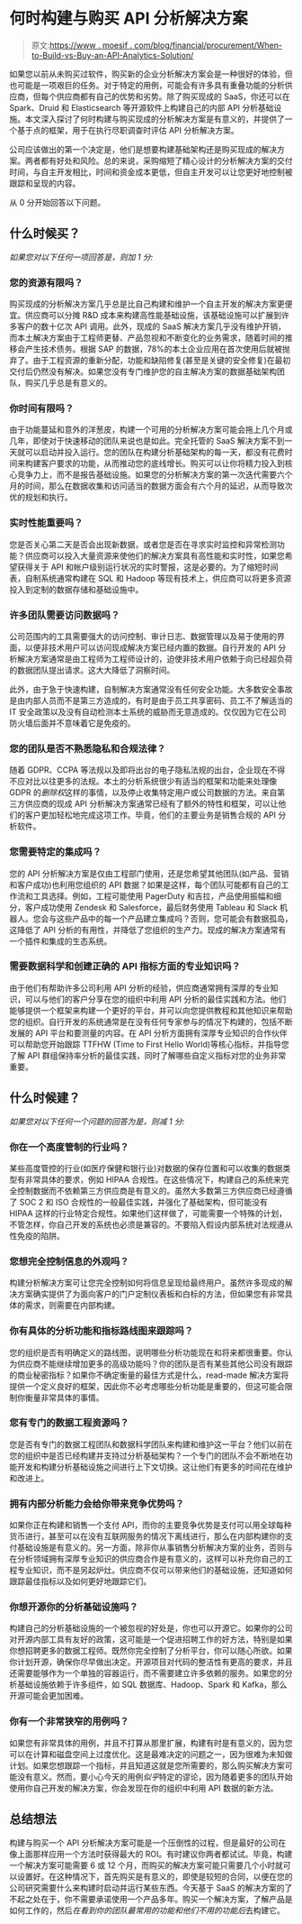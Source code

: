 # 何时构建与购买 API 分析解决方案

> 原文:[https://www . moesif . com/blog/financial/procurement/When-to-Build-vs-Buy-an-API-Analytics-Solution/](https://www.moesif.com/blog/financial/procurement/When-to-Build-vs-Buy-an-API-Analytics-Solution/)

如果您以前从未购买过软件，购买新的企业分析解决方案会是一种很好的体验，但也可能是一项艰巨的任务。对于特定的用例，可能会有许多具有重叠功能的分析供应商，但每个供应商都有自己的优势和劣势。除了购买现成的 SaaS，你还可以在 Spark、Druid 和 Elasticsearch 等开源软件上构建自己的内部 API 分析基础设施。本文深入探讨了何时构建与购买现成的分析解决方案是有意义的，并提供了一个基于点的框架，用于在执行尽职调查时评估 API 分析解决方案。

公司应该做出的第一个决定是，他们是想要构建基础架构还是购买现成的解决方案。两者都有好处和风险。总的来说，采购缩短了精心设计的分析解决方案的交付时间，与自主开发相比，时间和资金成本更低，但自主开发可以让您更好地控制被跟踪和呈现的内容。

从 0 分开始回答以下问题。

## 什么时候买？

*如果您对以下任何一项回答是，则加 1 分:*

### 您的资源有限吗？

购买现成的分析解决方案几乎总是比自己构建和维护一个自主开发的解决方案更便宜。供应商可以分摊 R&D 成本来构建高性能基础设施，该基础设施可以扩展到许多客户的数十亿次 API 调用。此外，现成的 SaaS 解决方案几乎没有维护开销，而本土解决方案由于工程师更替、产品忽视和不断变化的业务需求，随着时间的推移会产生技术债务。根据 SAP 的数据，78%的本土企业应用在首次使用后就被抛弃了。由于工程资源的重新分配，功能和缺陷修复(甚至是关键的安全修复)在最初交付后仍然没有解决。如果您没有专门维护您的自主解决方案的数据基础架构团队，购买几乎总是有意义的。

### 你时间有限吗？

由于功能蔓延和意外的洋葱皮，构建一个可用的分析解决方案可能会拖上几个月或几年，即使对于快速移动的团队来说也是如此。完全托管的 SaaS 解决方案不到一天就可以启动并投入运行。您的团队在构建分析基础架构的每一天，都没有花费时间来构建客户要求的功能，从而推动您的底线增长。购买可以让你将精力投入到核心竞争力上，而不是报告基础设施。如果您的分析解决方案的第一次迭代需要六个月的时间，那么在数据收集和访问适当的数据方面会有六个月的延迟，从而导致次优的规划和执行。

### 实时性能重要吗？

您是否关心第二天是否会出现新数据，或者您是否在寻求实时监控和异常检测功能？供应商可以投入大量资源来使他们的解决方案具有高性能和实时性，如果您希望获得关于 API 和帐户级别运行状况的实时警报，这是必要的。为了缩短时间表，自制系统通常构建在 SQL 和 Hadoop 等现有技术上，供应商可以将更多资源投入到定制的数据存储和基础设施中。

### 许多团队需要访问数据吗？

公司范围内的工具需要强大的访问控制、审计日志、数据管理以及易于使用的界面，以便非技术用户可以访问现成解决方案已经内置的数据。自行开发的 API 分析解决方案通常是由工程师为工程师设计的，迫使非技术用户依赖于向已经超负荷的数据团队提出请求。这大大降低了洞察时间。

此外，由于急于快速构建，自制解决方案通常没有任何安全功能。大多数安全事故是由内部人员而不是第三方造成的，有时是由于员工共享密码、员工不了解适当的 IT 安全政策以及没有自动检测本土系统的威胁而无意造成的。仅仅因为它在公司防火墙后面并不意味着它是免疫的。

### 您的团队是否不熟悉隐私和合规法律？

随着 GDPR、CCPA 等法规以及即将出台的电子隐私法规的出台，企业现在不得不应对比以往更多的法规。本土的分析系统很少有适当的框架和功能来处理像 GDPR 的*删除权*这样的事情，以及停止收集特定用户或公司数据的方法。来自第三方供应商的现成 API 分析解决方案通常已经有了额外的特性和框架，可以让他们的客户更加轻松地完成这项工作。毕竟，他们的主要业务是销售合规的 API 分析软件。

### 您需要特定的集成吗？

您的 API 分析解决方案是仅由工程部门使用，还是您希望其他团队(如产品、营销和客户成功)也利用您组织的 API 数据？如果是这样，每个团队可能都有自己的工作流和工具选择。例如，工程可能使用 PagerDuty 和吉拉，产品使用振幅和细分，客户成功使用 Zendesk 和 Salesforce，最后财务使用 Tableau 和 Slack 机器人。您会与这些产品中的每一个产品建立集成吗？否则，您可能会有数据孤岛，这降低了 API 分析的有用性，并降低了您组织的生产力。现成的解决方案通常有一个插件和集成的生态系统。

### 需要数据科学和创建正确的 API 指标方面的专业知识吗？

由于他们有帮助许多公司利用 API 分析的经验，供应商通常拥有深厚的专业知识，可以与他们的客户分享在您的组织中利用 API 分析的最佳实践和方法。他们能够提供一个框架来构建一个更好的平台，并可以向您提供教程和其他知识来帮助您的组织。自行开发的系统通常是在没有任何专家参与的情况下构建的，包括不断发展的 API 平台和要测量的内容。在 API 分析方面拥有深厚专业知识的合作伙伴可以帮助您开始跟踪 TTFHW (Time to First Hello World)等核心指标，并指导您了解 API 群组保持率分析的最佳实践，同时了解哪些自定义指标对您的业务非常重要。

## 什么时候建？

*如果您对以下任何一个问题的回答为是，则减 1 分:*

### 你在一个高度管制的行业吗？

某些高度管控的行业(如医疗保健和银行业)对数据的保存位置和可以收集的数据类型有非常具体的要求，例如 HIPAA 合规性。在这些情况下，构建自己的系统来完全控制数据而不依赖第三方供应商是有意义的。虽然大多数第三方供应商已经遵循了 SOC 2 和 ISO 合规性的一般最佳实践，并强化了基础架构，但可能没有 HIPAA 这样的行业特定合规性。如果他们这样做了，可能需要一个特殊的计划，不管怎样，你自己开发的系统也必须是兼容的。不要陷入假设内部系统对法规遵从性免疫的陷阱。

### 您想完全控制信息的外观吗？

构建分析解决方案可让您完全控制如何将信息呈现给最终用户。虽然许多现成的解决方案确实提供了为面向客户的门户定制仪表板和白标的方法，但如果您有非常具体的需求，则需要在内部构建。

### 你有具体的分析功能和指标路线图来跟踪吗？

您的组织是否有明确定义的路线图，说明哪些分析功能现在和将来都很重要。你认为供应商不能继续增加更多的高级功能吗？你的团队是否有某些其他公司没有跟踪的商业秘密指标？如果你不确定衡量的最佳方式是什么，read-made 解决方案将提供一个定义良好的框架，因此你不必考虑哪些分析功能是重要的，但这可能会限制你衡量非常具体的事情。

### 您有专门的数据工程资源吗？

您是否有专门的数据工程团队和数据科学团队来构建和维护这一平台？他们以前在您的组织中是否已经构建并支持过分析基础架构？一个专门的团队不会不断地在功能开发和构建分析基础设施之间进行上下文切换。这让他们有更多的时间花在维护和改进上。

### 拥有内部分析能力会给你带来竞争优势吗？

如果你正在构建和销售一个支付 API，而你的主要竞争优势是支付可以用全球每种货币进行，甚至可以在没有互联网服务的情况下离线进行，那么在内部构建你的支付基础设施是有意义的。另一方面，除非你从事销售分析解决方案的业务，否则与在分析领域拥有深厚专业知识的供应商合作是有意义的，这样可以补充你自己的工程专业知识，而不是另起炉灶。供应商不仅可以带来他们的基础设施，还知道如何跟踪最佳指标以及如何更好地跟踪它们。

### 你想开源你的分析基础设施吗？

构建自己的分析基础设施的一个被忽视的好处是，你也可以开源它。如果你的公司对开源内部工具有友好的政策，这可能是一个促进招聘工作的好方法，特别是如果你想招聘更多的数据工程师。既然你完全控制了分析平台，你可以随心所欲。如果你计划开源，确保你尽早做出决定。开源项目对代码的整洁性有更高的要求，并且还需要能够作为一个单独的容器运行，而不需要建立许多依赖的服务。如果您的分析基础设施依赖于许多组件，如 SQL 数据库、Hadoop、Spark 和 Kafka，那么开源可能会更加困难。

### 你有一个非常狭窄的用例吗？

如果您有非常具体的用例，并且不打算从那里扩展，构建有时是有意义的，因为您可以在计算和磁盘空间上过度优化。这是最难决定的问题之一，因为很难为未知做计划。如果您想跟踪一个指标，并且知道这就是您所需要的，那么购买解决方案可能没有意义。然而，要小心今天的用例*似乎*特定的谬论，因为随着更多的团队开始使用你自己开发的解决方案，你会发现在你的组织中利用 API 数据的新方法。

## 总结想法

构建与购买一个 API 分析解决方案可能是一个压倒性的过程，但是最好的公司在像上面那样应用一个方法时获得最大的 ROI。有时建议你两者都试试。毕竟，构建一个解决方案可能需要 6 或 12 个月，而购买的解决方案可能只需要几个小时就可以设置好。在这种情况下，首先购买是有意义的，即使是较短的合同，以便在您的公司研究需要什么来构建时启动并运行某些东西。今天基于 SaaS 的解决方案的了不起之处在于，你不需要承诺使用一个产品多年。购买一个解决方案，了解产品是如何工作的，然后*在看到你的团队最常用的功能和他们不用的功能后*去构建它。
